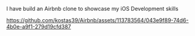I have build an Airbnb clone to showcase my iOS Development skills

https://github.com/kostas39/Airbnb/assets/113783564/043e9f89-74d6-4b0e-a9f1-279d19cfd387


